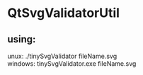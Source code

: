# QtSvgValidatorUtil
  
## using:  
unux: ./tinySvgValidator fileName.svg  
windows: tinySvgValidator.exe fileName.svg  
